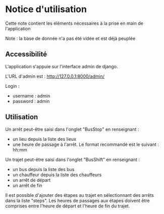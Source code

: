 # Notice d'utilisation

Cette note contient les éléments nécessaires à la prise en main de l'application

Note : la base de donnée n'a pas été vidée et est déjà peuplée

## Accessibilité

L'application s'appuie sur l'interface admin de django.

L'URL d'admin est : http://127.0.0.1:8000/admin/

Login :
- username : admin
- password : admin

## Utilisation

Un arrêt peut-être saisi dans l'onglet "BusStop" en renseignant :
- un lieu depuis la liste des lieux
- une heure de passage à l'arrêt. Le format recommandé est le suivant : hh:mm

Un trajet peut-être saisi dans l'onglet "BusShift" en renseignant :
- un bus depuis la liste des bus
- un chauffeur depuis la liste des chauffeurs
- un arrêt de départ
- un arrêt de fin


Il est possible d'ajouter des étapes au trajet en sélectionnant des arrêts dans la liste "steps".
Les heures de passages aux étapes doivent être comprises entre l'heure de départ et l'heure de fin du trajet.